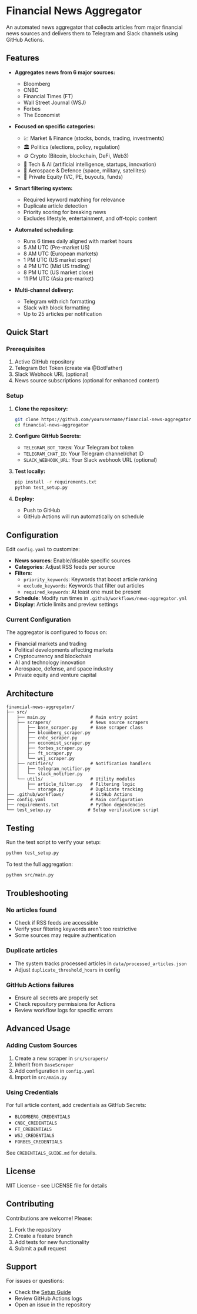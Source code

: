 # Financial News Aggregator

An automated news aggregator that collects articles from major financial news sources and delivers them to Telegram and Slack channels using GitHub Actions.

## Features

- **Aggregates news from 6 major sources:**
  - Bloomberg
  - CNBC
  - Financial Times (FT)
  - Wall Street Journal (WSJ)
  - Forbes
  - The Economist
  
- **Focused on specific categories:**
  - 💹 Market & Finance (stocks, bonds, trading, investments)
  - 🏛️ Politics (elections, policy, regulation)
  - 🪙 Crypto (Bitcoin, blockchain, DeFi, Web3)
  - 🤖 Tech & AI (artificial intelligence, startups, innovation)
  - 🚀 Aerospace & Defence (space, military, satellites)
  - 💼 Private Equity (VC, PE, buyouts, funds)

- **Smart filtering system:**
  - Required keyword matching for relevance
  - Duplicate article detection
  - Priority scoring for breaking news
  - Excludes lifestyle, entertainment, and off-topic content

- **Automated scheduling:**
  - Runs 6 times daily aligned with market hours
  - 5 AM UTC (Pre-market US)
  - 8 AM UTC (European markets)
  - 1 PM UTC (US market open)
  - 4 PM UTC (Mid US trading)
  - 8 PM UTC (US market close)
  - 11 PM UTC (Asia pre-market)

- **Multi-channel delivery:**
  - Telegram with rich formatting
  - Slack with block formatting
  - Up to 25 articles per notification

## Quick Start

### Prerequisites

1. Active GitHub repository
2. Telegram Bot Token (create via @BotFather)
3. Slack Webhook URL (optional)
4. News source subscriptions (optional for enhanced content)

### Setup

1. **Clone the repository:**
   ```bash
   git clone https://github.com/yourusername/financial-news-aggregator.git
   cd financial-news-aggregator
   ```

2. **Configure GitHub Secrets:**
   - `TELEGRAM_BOT_TOKEN`: Your Telegram bot token
   - `TELEGRAM_CHAT_ID`: Your Telegram channel/chat ID
   - `SLACK_WEBHOOK_URL`: Your Slack webhook URL (optional)

3. **Test locally:**
   ```bash
   pip install -r requirements.txt
   python test_setup.py
   ```

4. **Deploy:**
   - Push to GitHub
   - GitHub Actions will run automatically on schedule

## Configuration

Edit `config.yaml` to customize:

- **News sources**: Enable/disable specific sources
- **Categories**: Adjust RSS feeds per source
- **Filters**: 
  - `priority_keywords`: Keywords that boost article ranking
  - `exclude_keywords`: Keywords that filter out articles
  - `required_keywords`: At least one must be present
- **Schedule**: Modify run times in `.github/workflows/news-aggregator.yml`
- **Display**: Article limits and preview settings

### Current Configuration

The aggregator is configured to focus on:
- Financial markets and trading
- Political developments affecting markets
- Cryptocurrency and blockchain
- AI and technology innovation
- Aerospace, defense, and space industry
- Private equity and venture capital

## Architecture

```
financial-news-aggregator/
├── src/
│   ├── main.py                 # Main entry point
│   ├── scrapers/               # News source scrapers
│   │   ├── base_scraper.py     # Base scraper class
│   │   ├── bloomberg_scraper.py
│   │   ├── cnbc_scraper.py
│   │   ├── economist_scraper.py
│   │   ├── forbes_scraper.py
│   │   ├── ft_scraper.py
│   │   └── wsj_scraper.py
│   ├── notifiers/              # Notification handlers
│   │   ├── telegram_notifier.py
│   │   └── slack_notifier.py
│   └── utils/                  # Utility modules
│       ├── article_filter.py   # Filtering logic
│       └── storage.py          # Duplicate tracking
├── .github/workflows/          # GitHub Actions
├── config.yaml                 # Main configuration
├── requirements.txt            # Python dependencies
└── test_setup.py              # Setup verification script
```

## Testing

Run the test script to verify your setup:
```bash
python test_setup.py
```

To test the full aggregation:
```bash
python src/main.py
```

## Troubleshooting

### No articles found
- Check if RSS feeds are accessible
- Verify your filtering keywords aren't too restrictive
- Some sources may require authentication

### Duplicate articles
- The system tracks processed articles in `data/processed_articles.json`
- Adjust `duplicate_threshold_hours` in config

### GitHub Actions failures
- Ensure all secrets are properly set
- Check repository permissions for Actions
- Review workflow logs for specific errors

## Advanced Usage

### Adding Custom Sources
1. Create a new scraper in `src/scrapers/`
2. Inherit from `BaseScraper`
3. Add configuration in `config.yaml`
4. Import in `src/main.py`

### Using Credentials
For full article content, add credentials as GitHub Secrets:
- `BLOOMBERG_CREDENTIALS`
- `CNBC_CREDENTIALS`
- `FT_CREDENTIALS`
- `WSJ_CREDENTIALS`
- `FORBES_CREDENTIALS`

See `CREDENTIALS_GUIDE.md` for details.

## License

MIT License - see LICENSE file for details

## Contributing

Contributions are welcome! Please:
1. Fork the repository
2. Create a feature branch
3. Add tests for new functionality
4. Submit a pull request

## Support

For issues or questions:
- Check the [Setup Guide](SETUP_GUIDE.md)
- Review GitHub Actions logs
- Open an issue in the repository 